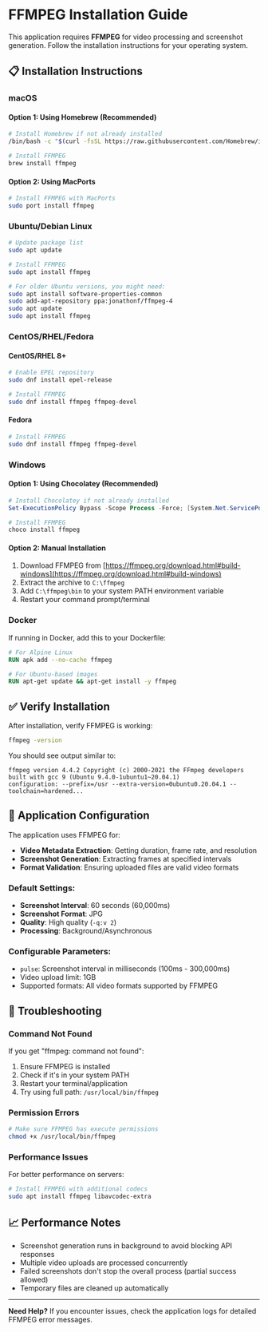 # FFMPEG Installation Guide

This application requires **FFMPEG** for video processing and screenshot generation. Follow the installation instructions for your operating system.

## 📋 Installation Instructions

### **macOS**

#### Option 1: Using Homebrew (Recommended)
```bash
# Install Homebrew if not already installed
/bin/bash -c "$(curl -fsSL https://raw.githubusercontent.com/Homebrew/install/HEAD/install.sh)"

# Install FFMPEG
brew install ffmpeg
```

#### Option 2: Using MacPorts
```bash
# Install FFMPEG with MacPorts
sudo port install ffmpeg
```

### **Ubuntu/Debian Linux**

```bash
# Update package list
sudo apt update

# Install FFMPEG
sudo apt install ffmpeg

# For older Ubuntu versions, you might need:
sudo apt install software-properties-common
sudo add-apt-repository ppa:jonathonf/ffmpeg-4
sudo apt update
sudo apt install ffmpeg
```

### **CentOS/RHEL/Fedora**

#### CentOS/RHEL 8+
```bash
# Enable EPEL repository
sudo dnf install epel-release

# Install FFMPEG
sudo dnf install ffmpeg ffmpeg-devel
```

#### Fedora
```bash
# Install FFMPEG
sudo dnf install ffmpeg ffmpeg-devel
```

### **Windows**

#### Option 1: Using Chocolatey (Recommended)
```powershell
# Install Chocolatey if not already installed
Set-ExecutionPolicy Bypass -Scope Process -Force; [System.Net.ServicePointManager]::SecurityProtocol = [System.Net.ServicePointManager]::SecurityProtocol -bor 3072; iex ((New-Object System.Net.WebClient).DownloadString('https://community.chocolatey.org/install.ps1'))

# Install FFMPEG
choco install ffmpeg
```

#### Option 2: Manual Installation
1. Download FFMPEG from [https://ffmpeg.org/download.html#build-windows](https://ffmpeg.org/download.html#build-windows)
2. Extract the archive to `C:\ffmpeg`
3. Add `C:\ffmpeg\bin` to your system PATH environment variable
4. Restart your command prompt/terminal

### **Docker**

If running in Docker, add this to your Dockerfile:

```dockerfile
# For Alpine Linux
RUN apk add --no-cache ffmpeg

# For Ubuntu-based images
RUN apt-get update && apt-get install -y ffmpeg
```

## ✅ Verify Installation

After installation, verify FFMPEG is working:

```bash
ffmpeg -version
```

You should see output similar to:
```
ffmpeg version 4.4.2 Copyright (c) 2000-2021 the FFmpeg developers
built with gcc 9 (Ubuntu 9.4.0-1ubuntu1~20.04.1)
configuration: --prefix=/usr --extra-version=0ubuntu0.20.04.1 --toolchain=hardened...
```

## 🔧 Application Configuration

The application uses FFMPEG for:

- **Video Metadata Extraction**: Getting duration, frame rate, and resolution
- **Screenshot Generation**: Extracting frames at specified intervals
- **Format Validation**: Ensuring uploaded files are valid video formats

### Default Settings:
- **Screenshot Interval**: 60 seconds (60,000ms)
- **Screenshot Format**: JPG
- **Quality**: High quality (`-q:v 2`)
- **Processing**: Background/Asynchronous

### Configurable Parameters:
- `pulse`: Screenshot interval in milliseconds (100ms - 300,000ms)
- Video upload limit: 1GB
- Supported formats: All video formats supported by FFMPEG

## 🚨 Troubleshooting

### Command Not Found
If you get "ffmpeg: command not found":
1. Ensure FFMPEG is installed
2. Check if it's in your system PATH
3. Restart your terminal/application
4. Try using full path: `/usr/local/bin/ffmpeg`

### Permission Errors
```bash
# Make sure FFMPEG has execute permissions
chmod +x /usr/local/bin/ffmpeg
```

### Performance Issues
For better performance on servers:
```bash
# Install FFMPEG with additional codecs
sudo apt install ffmpeg libavcodec-extra
```

## 📈 Performance Notes

- Screenshot generation runs in background to avoid blocking API responses
- Multiple video uploads are processed concurrently
- Failed screenshots don't stop the overall process (partial success allowed)
- Temporary files are cleaned up automatically

---

**Need Help?** If you encounter issues, check the application logs for detailed FFMPEG error messages. 